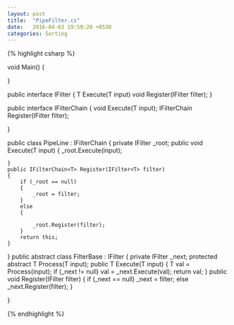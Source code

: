 ```yaml
---
layout: post
title:  "PipeFilter.cs"
date:   2016-04-03 19:59:20 +0530
categories: Sorting
---
```


{% highlight csharp %}

void Main()
{

}

public interface IFilter<T>
{
	T Execute(T input)
    void Register(IFilter<T> filter);
}

public interface IFilterChain<T>
{
	void Execute(T input);
	IFilterChain<T> Register(IFilter<T> filter);

}

public class PipeLine<T> : IFilterChain<T>
{
	private IFilter<T> _root;
	public void Execute(T input)
	{
		_root.Execute(input);

	}
	public IFilterChain<T> Register(IFilter<T> filter)
	{
		if (_root == null)
		{
			_root = filter;
		}
		else
		{

			_root.Register(filter);
		}
		return this;
	}

}
public abstract class FilterBase<T> : IFilter<T>
{
	private IFilter<T> _next;
	protected abstract T Process(T input);
	public T Execute(T input)
	{
		T val = Process(input);
		if (_next != null)
			val = _next.Execute(val);
		return val;
	}
	public void Register(IFilter<T> filter)
	{
		if (_next == null)
			_next = filter;
		else
			_next.Register(filter);
	}

}


{% endhighlight %}
